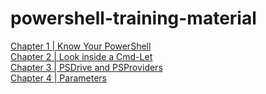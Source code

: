 # powershell-training-material

[Chapter 1 | Know Your PowerShell](chapter-1.md)   
[Chapter 2 | Look inside a Cmd-Let](chapter-2.md)  
[Chapter 3 | PSDrive and PSProviders](chapter-3.md)  
[Chapter 4 | Parameters](chapter-5.md)  

